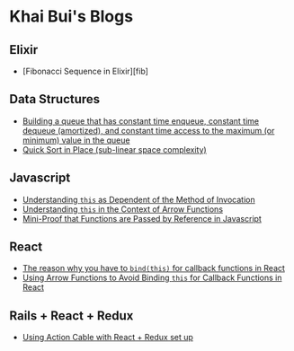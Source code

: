 # Khai Bui's Blogs

## Elixir
* [Fibonacci Sequence in Elixir][fib]

[fib-rec]: /elixir/fib.md

## Data Structures
* [Building a queue that has constant time enqueue, constant time dequeue (amortized), and constant time access to the maximum (or minimum) value in the queue][queue-constant-max]
* [Quick Sort in Place (sub-linear space complexity)][quick-sort-in-place]

[queue-constant-max]: /data_structures/queue_constant_max.md
[quick-sort-in-place]:/data_structures/quick_sort_in_place.md

## Javascript
* [Understanding `this` as Dependent of the Method of Invocation][js-this]
* [Understanding `this` in the Context of Arrow Functions][js-arrow-this]
* [Mini-Proof that Functions are Passed by Reference in Javascript][js-function-references]

[js-this]: /javascript/this.md
[js-arrow-this]: /javascript/arrow_and_this.md
[js-function-references]: /javascript/js_function_references.md

## React
* [The reason why you have to `bind(this)` for callback functions in React ][react-bind-this]
* [Using Arrow Functions to Avoid Binding `this` for Callback Functions in React][arrow-event-handlers]

[react-bind-this]: /react/bind_this.md
[arrow-event-handlers]: /react/arrow_event_handlers.md

## Rails + React + Redux
* [Using Action Cable with React + Redux set up][action-cable-react-redux]

[action-cable-react-redux]: /rails_react_redux/action_cable.md
